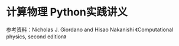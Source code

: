 # 计算物理 Python实践讲义


参考资料：Nicholas J. Giordano and Hisao Nakanishi 《Computational physics, second edition》
